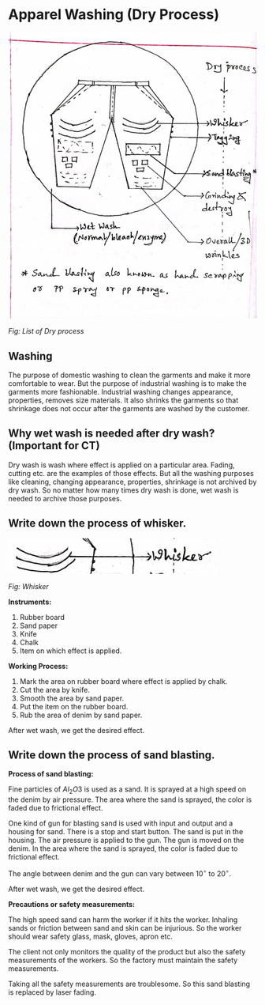 # Apparel Washing (Dry Process)

![](img/2023-07-10-21-36-19.png)

_Fig: List of Dry process_

## Washing

The purpose of domestic washing to clean the garments and make it more comfortable to wear. But the purpose of industrial washing is to make the garments more fashionable. Industrial washing changes appearance, properties, removes size materials. It also shrinks the garments so that shrinkage does not occur after the garments are washed by the customer.

## Why wet wash is needed after dry wash? (Important for CT)

Dry wash is wash where effect is applied on a particular area. Fading, cutting etc. are the examples of those effects. But all the washing purposes like cleaning, changing appearance, properties, shrinkage is not archived by dry wash. So no matter how many times dry wash is done, wet wash is needed to archive those purposes.

## Write down the process of whisker.

![](img/2023-07-10-21-41-40.png)

_Fig: Whisker_

**Instruments:**

1. Rubber board
2. Sand paper
3. Knife
4. Chalk
5. Item on which effect is applied.

**Working Process:**

1. Mark the area on rubber board where effect is applied by chalk.
2. Cut the area by knife.
3. Smooth the area by sand paper.
4. Put the item on the rubber board.
5. Rub the area of denim by sand paper.

After wet wash, we get the desired effect.

## Write down the process of sand blasting.

**Process of sand blasting:**

Fine particles of $Al_2O3$ is used as a sand. It is sprayed at a high speed on the denim by air pressure. The area where the sand is sprayed, the color is faded due to frictional effect.

One kind of gun for blasting sand is used with input and output and a housing for sand. There is a stop and start button. The sand is put in the housing. The air pressure is applied to the gun. The gun is moved on the denim. In the area where the sand is sprayed, the color is faded due to frictional effect.

The angle between denim and the gun can vary between $10^{\circ}$ to $20^{\circ}$.

After wet wash, we get the desired effect.

**Precautions or safety measurements:**

The high speed sand can harm the worker if it hits the worker. Inhaling sands or friction between sand and skin can be injurious. So the worker should wear safety glass, mask, gloves, apron etc.

The client not only monitors the quality of the product but also the safety measurements of the workers. So the factory must maintain the safety measurements.

Taking all the safety measurements are troublesome. So this sand blasting is replaced by laser fading.

